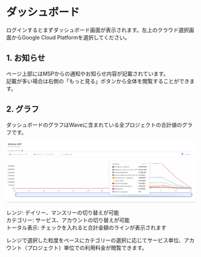 # ダッシュボード

ログインするとまずダッシュボード画面が表示されます。左上のクラウド選択画面からGoogle Cloud Platformを選択してください。

## 1. お知らせ

ページ上部にはMSPからの通知やお知らせ内容が記載されています。  
記載が多い場合は右側の「もっと見る」ボタンから全体を閲覧することができます。

## 2. グラフ

ダッシュボードのグラフはWaveに含まれている全プロジェクトの合計値のグラフです。

![](../../assets/wave/ss_2021-09-08_16.28.22.png)

レンジ: デイリー、マンスリーの切り替えが可能  
カテゴリー: サービス、アカウントの切り替えが可能  
トータル表示: チェックを入れると合計金額のラインが表示されます

レンジで選択した粒度をベースにカテゴリーの選択に応じてサービス単位、アカウント（プロジェクト）単位での利用料金が閲覧できます。
